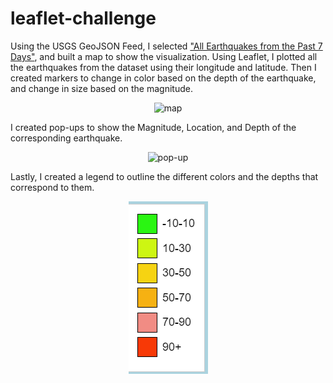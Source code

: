 # leaflet-challenge
Using the USGS GeoJSON Feed, I selected ["All Earthquakes from the Past 7 Days"](https://earthquake.usgs.gov/earthquakes/feed/v1.0/summary/all_week.geojson), and built a map to show the visualization. Using Leaflet, I plotted all the earthquakes from the dataset using their longitude and latitude. Then I created markers to change in color based on the depth of the earthquake, and change in size based on the magnitude.
<p align="center">
  <img src="" alt="map">
</p>
I created pop-ups to show the Magnitude, Location, and Depth of the corresponding earthquake. 
<p align="center">
  <img src="" alt="pop-up">
</p>
Lastly, I created a legend to outline the different colors and the depths that correspond to them.
<p align="center">
  <img src="https://github.com/mgtaylor119/leaflet-challenge/blob/main/Leaflet-Part-1/images/legend.png?raw=true" alt="legend">
</p>
